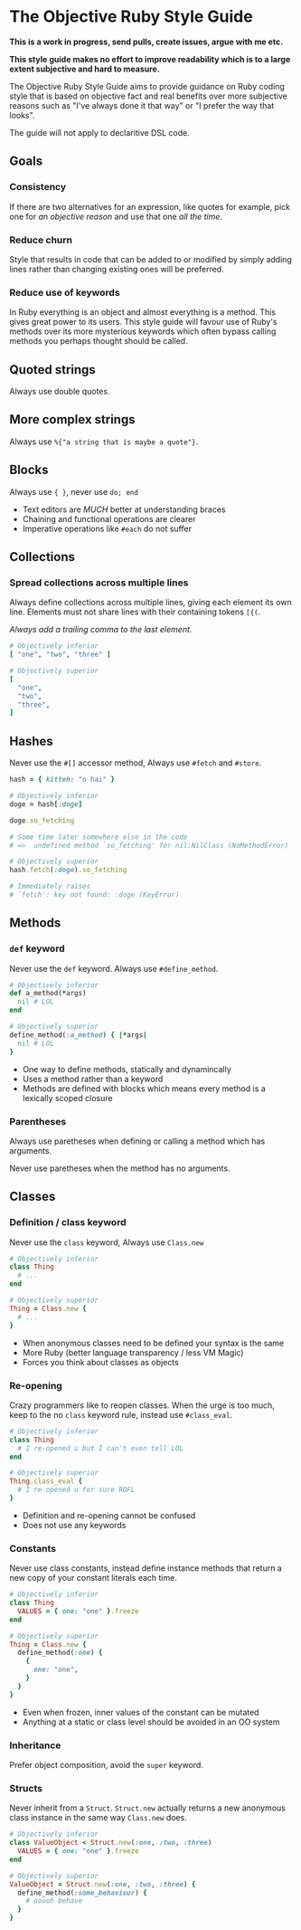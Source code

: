 # The Objective Ruby Style Guide

**This is a work in progress, send pulls, create issues, argue with me etc.**

**This style guide makes no effort to improve readability which is to a large extent subjective and hard to measure.**

The Objective Ruby Style Guide aims to provide guidance on Ruby coding style that is
based on objective fact and real benefits over more subjective reasons such as
"I've always done it that way" or "I prefer the way that looks".

The guide will not apply to declaritive DSL code.

## Goals

### Consistency

If there are two alternatives for an expression, like quotes for example, pick
one for *an objective reason* and use that one *all the time*.

### Reduce churn

Style that results in code that can be added to or modified by simply adding lines
rather than changing existing ones will be preferred.

### Reduce use of keywords

In Ruby everything is an object and almost everything is a method.
This gives great power to its users. This style guide will favour use of Ruby's
methods over its more mysterious keywords which often bypass calling methods
you perhaps thought should be called.

## Quoted strings

Always use double quotes.

## More complex strings

Always use `%{"a string that is maybe a quote"}`.

## Blocks

Always use `{ }`, never use `do; end`

* Text editors are *MUCH* better at understanding braces
* Chaining and functional operations are clearer
* Imperative operations like `#each` do not suffer

## Collections

### Spread collections across multiple lines
Always define collections across multiple lines, giving each element its own
line. Elements must not share lines with their containing tokens `[{(`.

*Always add a trailing comma to the last element.*

```ruby
# Objectively inferior
[ "one", "two", "three" ]

# Objectively superior
[
  "one",
  "two",
  "three",
]
```

## Hashes

Never use the `#[]` accessor method, Always use `#fetch` and `#store`.

```ruby
hash = { kitteh: "o hai" }

# Objectively inferior
doge = hash[:doge]

doge.so_fetching

# Some time later somewhere else in the code
# =>  undefined method `so_fetching' for nil:NilClass (NoMethodError)

# Objectively superior
hash.fetch(:doge).so_fetching

# Immediately raises
# `fetch': key not found: :doge (KeyError)
```

## Methods

### `def` keyword

Never use the `def` keyword. Always use `#define_method`.

```ruby
# Objectively inferior
def a_method(*args)
  nil # LOL
end

# Objectively superior
define_method(:a_method) { |*args|
  nil # LOL
}
```

* One way to define methods, statically and dynamincally
* Uses a method rather than a keyword
* Methods are defined with blocks which means every method is a lexically scoped closure

### Parentheses

Always use paretheses when defining or calling a method which has arguments.

Never use paretheses when the method has no arguments.

## Classes

### Definition / class keyword

Never use the `class` keyword, Always use `Class.new`

```ruby
# Objectively inferior
class Thing
  # ...
end

# Objectively superior
Thing = Class.new {
  # ...
}
```

* When anonymous classes need to be defined your syntax is the same
* More Ruby (better language transparency / less VM Magic)
* Forces you think about classes as objects

### Re-opening

Crazy programmers like to reopen classes.
When the urge is too much, keep to the no `class` keyword rule, instead use
`#class_eval`.

```ruby
# Objectively inferior
class Thing
  # I re-opened u but I can't even tell LOL
end

# Objectively superior
Thing.class_eval {
  # I re-opened u for sure ROFL
}
```

* Definition and re-opening cannot be confused
* Does not use any keywords

### Constants

Never use class constants, instead define instance methods that return a new
copy of your constant literals each time.

```ruby
# Objectively inferior
class Thing
  VALUES = { one: "one" }.freeze
end

# Objectively superior
Thing = Class.new {
  define_method(:one) {
    {
      one: "one",
    }
  }
}
```

* Even when frozen, inner values of the constant can be mutated
* Anything at a static or class level should be avoided in an OO system

### Inheritance

Prefer object composition, avoid the `super` keyword.

### Structs

Never inherit from a `Struct`. `Struct.new` actually returns a new anonymous
class instance in the same way `Class.new` does.

```ruby
# Objectively inferior
class ValueObject < Struct.new(:one, :two, :three)
  VALUES = { one: "one" }.freeze
end

# Objectively superior
ValueObject = Struct.new(:one, :two, :three) {
  define_method(:some_behaviour) {
    # ooooh behave
  }
}
```
